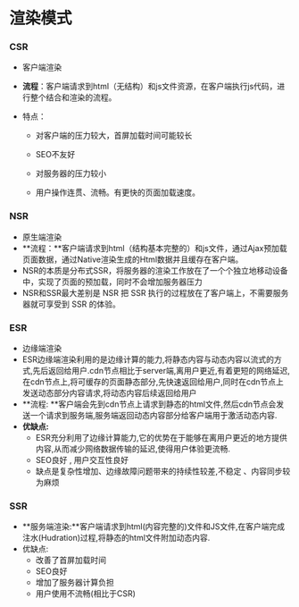 # 渲染模式

### CSR

- 客户端渲染

- **流程**：客户端请求到html（无结构）和js文件资源，在客户端执行js代码，进行整个结合和渲染的流程。

- 特点：

  - 对客户端的压力较大，首屏加载时间可能较长

  - SEO不友好
  - 对服务器的压力较小
  - 用户操作连贯、流畅。有更快的页面加载速度。

### NSR

- 原生端渲染
- **流程：**客户端请求到html（结构基本完整的）和js文件，通过Ajax预加载页面数据，通过Native渲染生成的Html数据并且缓存在客户端。
- NSR的本质是分布式SSR，将服务器的渲染工作放在了一个个独立地移动设备中，实现了页面的预加载，同时不会增加服务器压力
- NSR和SSR最大差别是 NSR 把 SSR 执行的过程放在了客户端上，不需要服务器就可享受到 SSR 的体验。

### ESR

- 边缘端渲染
- ESR边缘端渲染利用的是边缘计算的能力,将静态内容与动态内容以流式的方式,先后返回给用户.cdn节点相比于server端,离用户更近,有着更短的网络延迟,在cdn节点上,将可缓存的页面静态部分,先快速返回给用户,同时在cdn节点上发送动态部分内容请求,将动态内容后续返回给用户
- **流程: **客户端会先到cdn节点上请求到静态的html文件,然后cdn节点会发送一个请求到服务端,服务端返回动态内容部分给客户端用于激活动态内容.
- **优缺点:**
  - ESR充分利用了边缘计算能力,它的优势在于能够在离用户更近的地方提供内容,从而减少网络数据传输的延迟,使得用户体验更流畅.
  - SEO良好 , 用户交互性良好
  - 缺点是复杂性增加、边缘故障问题带来的持续性较差,不稳定 、内容同步较为麻烦

### SSR

- **服务端渲染:**客户端请求到html(内容完整的)文件和JS文件,在客户端完成注水(Hudration)过程,将静态的html文件附加动态内容.
- 优缺点:
  - 改善了首屏加载时间
  - SEO良好
  - 增加了服务器计算负担
  - 用户使用不流畅(相比于CSR)